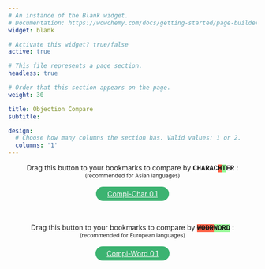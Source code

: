 ```yaml
---
# An instance of the Blank widget.
# Documentation: https://wowchemy.com/docs/getting-started/page-builder/
widget: blank

# Activate this widget? true/false
active: true

# This file represents a page section.
headless: true

# Order that this section appears on the page.
weight: 30

title: Objection Compare
subtitle:

design:
  # Choose how many columns the section has. Valid values: 1 or 2.
  columns: '1'
---
```


<div style="display:flex;flex-direction:column;align-items:center;justify-content:center;">
<p style="margin:0;">
Drag this button to your bookmarks to compare by <span style="font-family: 'Courier New', monospace; background-color:white; font-weight: bold;">CHARAC<span style="background-color:tomato; text-decoration: line-through;">H</span><span style="background-color:palegreen;">T</span>ER</span> :
</p>
 <p style="margin:0; font-size: 80%;">
   (recommended for Asian languages)
 </p>
<a id="simiLink" onMouseOver="this.style.border='mediumaquamarine solid 3px'; this.style.color='aquamarine'"
   onMouseOut="this.style.border='transparent solid 3px'; this.style.color='snow'"
   style="color: snow; background-color: mediumseagreen; border: transparent solid 3px; padding: 3px 20px;border-radius: 15px; margin: 15px;"
href="javascript:unit%20%3D%20%27char%27%3B%20%2F%2A%20%27char%27%7C%27word%27%20%2A%2F%0A%0A%2F%2AControl%20flow%20based%20on%20url%2A%2F%0AcurrentUrl%20%3D%20window.location.href%3B%0Aregex1%20%3D%20%2Fa3%5C.flit%5C.to%5C%2F%23%5C%2Farcade%5C%2Farcade-objection%2F%3B%0Aif%20%28regex1.test%28currentUrl%29%29%20%7B%0A%20%20%20main%28%29%3B%0A%7D%20else%20%7B%0A%20%20%20if%20%28window.confirm%28%60Go%20to%20arcade-objection%20page%3F%60%29%29%20%7B%0A%09%20%20%20window.location.href%3D%27https%3A%2F%2Fa3.flit.to%2F%23%2Farcade%2Farcade-objection%27%3B%0A%20%20%20%7D%3B%0A%7D%0A%0A%0Afunction%20main%28%29%20%7B%0A%09%2F%2APage%20setup%2A%2F%0A%2F%2A%20%09let%20s%20%3D%20document.createElement%28%27style%27%29%3B%0A%09s.innerHTML%20%3D%20%27.text-left%7B%20white-space%3Apre-wrap%3B%20%7D%27%3B%0A%09document.getElementsByTagName%28%27head%27%29%5B0%5D.append%28s%29%3B%20%2A%2F%0A%0A%09nestedTables%20%3D%20%5B...document.querySelectorAll%28%27tbody%20tbody%27%29%5D%3B%0A%09nestedTables.forEach%20%28%28t%2Ci%29%20%3D%3E%20%7B%0A%09%09let%20newRow%20%3D%20t.insertRow%28%29%3B%0A%09%09let%20newCell%20%3D%20newRow.insertCell%28%29%3B%0A%09%09%09newCell.classList.add%28%27text-left%27%29%3B%0A%09%09%09newCell.id%20%3D%20%27diff%27%20%2B%20i%3B%0A%09%09%09newCell.style%20%3D%20%27white-space%3Apre-wrap%3B%27%3B%0A%09%09let%20th%20%3D%20document.createElement%28%27th%27%29%3B%0A%09%09%09newRowHead%20%3D%20newRow.insertBefore%28th%2C%20newCell%29%3B%0A%09%09%09newRowHead.classList.add%28%27bg-muted%27%29%3B%0A%09%09let%20newText%20%3D%20document.createTextNode%28%27Score%27%29%3B%0A%09%09%09newRowHead.appendChild%28newText%29%3B%0A%0A%09%7D%29%3B%0A%0A%09%2F%2ADiff%2A%2F%0A%09nestedTables.forEach%20%28%28t%2Ci%29%20%3D%3E%20%7B%0A%09%09let%20fragment%20%3D%20document.createDocumentFragment%28%29%3B%0A%0A%09%09%2F%2A%20Get%20text%20and%20make%20array%20of%20words%20%28%22%20%22%29%20or%20characters%20%28%22%22%29%20%2A%2F%0A%09%09let%20oldText%2C%20newText%3B%0A%09%09if%20%28unit%20%3D%3D%20%27char%27%29%20%7B%0A%09%09%09oldText%20%3D%20t.getElementsByTagName%28%27td%27%29%5B1%5D.childNodes%5B0%5D.textContent.split%28%22%22%29%3B%0A%09%09%09newText%20%3D%20t.getElementsByTagName%28%27td%27%29%5B2%5D.childNodes%5B0%5D.textContent.split%28%22%22%29%3B%0A%09%09%7D%0A%0A%09%09if%20%28unit%20%3D%3D%20%27word%27%29%20%7B%0A%09%09%09oldText%20%3D%20t.getElementsByTagName%28%27td%27%29%5B1%5D.childNodes%5B0%5D.textContent.replaceAll%28%27%20%27%2C%20%27%20%C2%ABspace%C2%BB%20%27%29.replaceAll%28%27%5Cn%27%2C%20%27%20%5Cn%20%27%29.split%28%22%20%22%29%3B%0A%09%09%09newText%20%3D%20t.getElementsByTagName%28%27td%27%29%5B2%5D.childNodes%5B0%5D.textContent.replaceAll%28%27%20%27%2C%20%27%20%C2%ABspace%C2%BB%20%27%29.replaceAll%28%27%5Cn%27%2C%20%27%20%5Cn%20%27%29.split%28%22%20%22%29%3B%0A%09%09%7D%0A%09%09%0A%09%09%0A%09%09%0A%09%09%2F%2AGenerate%20diff%2A%2F%0A%09%09let%20diff%20%3D%20patienceDiff%28oldText%20%2C%20newText%29%3B%0A%0A%09%09%2F%2Alines%20are%20a%20property%20of%20the%20object%20returned%20by%20patienceDiff%2C%20in%20this%20case%3A%20words%20or%20characters%2A%2F%0A%20%20%20%20%20%20%09diff.lines.forEach%28%28o%29%20%3D%3E%20%7B%0A%20%20%20%20%20%20%20%20var%20color%20%3D%20%22%22%3B%0A%20%20%20%20%20%20%20%20var%20deco%20%3D%20%22%22%3B%0A%09%09%0A%09%09%2F%2AFormat%2A%2F%0A%20%20%20%20%20%20%20%20if%20%28o.aIndex%20%3C%200%29%20%7B%0A%09%09%09%2F%2AINSERTION%2A%2F%0A%09%09%09color%20%3D%20%27rgba%280%2C%20255%2C%200%2C%200.3%29%27%3B%0A%09%09%09deco%20%3D%20%27underline%27%3B%0A%09%09%09if%20%28o.line%20%3D%3D%20%22%5Cn%22%29%20%7Bo.line%20%3D%20%22%5B%E2%86%B5%5D%5Cn%22%7D%20%20%0A%09%09%20%20%0A%09%09%20%20%7D%20else%20if%20%28o.bIndex%20%3C%200%29%20%7B%0A%09%09%09%2F%2ADELETION%2A%2F%0A%09%09%09color%20%3D%20%27rgba%28255%2C%200%2C%200%2C%200.3%29%27%3B%0A%09%09%09deco%20%3D%20%27line-through%27%3B%0A%09%09%09if%20%28o.line%20%3D%3D%20%22%5Cn%22%29%20%7Bo.line%20%3D%20%22%5B%E2%86%B5%5D%22%7D%20%20%0A%09%09%20%20%7D%20%0A%0A%20%20%20%20%20%20%20%20span%20%3D%20document.createElement%28%27span%27%29%3B%0A%20%20%20%20%20%20%20%20span.style.backgroundColor%20%3D%20color%3B%0A%20%20%20%20%20%20%20%20span.style.textDecoration%20%3D%20deco%3B%0A%20%20%20%20%20%20%20%20if%20%28unit%20%3D%3D%20%27word%27%29%20%7Bo.line%20%3D%20o.line.replaceAll%28%27%C2%ABspace%C2%BB%27%2C%20%27%20%27%29%3B%7D%0A%20%20%20%20%20%20%20%20span.appendChild%28document.createTextNode%28o.line%29%29%3B%0A%20%20%20%20%20%20%20%20fragment.appendChild%28span%29%3B%0A%20%20%20%20%20%20%0A%20%20%20%20%20%20%0A%20%20%20%20%20%20%2F%2Adocument.getElementById%28%27diff%27%29.value%20%3D%20fragment%3B%2A%2F%0A%20%20%20%20%20%20document.getElementById%28%27diff%27%2B%20i%29.appendChild%28fragment%29%3B%0A%09%7D%29%3B%0A%09%7D%29%3B%0A%0A%09%2F%2ASimilarity%2A%2F%0A%09nestedTables.forEach%20%28%28t%29%20%3D%3E%20%7B%0A%09%09%2F%2AGet%20text%2A%2F%0A%09%09let%20oldText%20%3D%20t.getElementsByTagName%28%27td%27%29%5B1%5D.childNodes%5B0%5D.textContent%3B%0A%09%09let%20newText%20%3D%20t.getElementsByTagName%28%27td%27%29%5B2%5D.childNodes%5B0%5D.textContent%3B%0A%09%09%2F%2ACompare%2A%2F%0A%09%09var%20score%20%3D%20compareTwoStrings%28oldText%2C%20newText%29%3B%0A%09%09%2F%2ADisplay%20results%2A%2F%0A%09%09if%20%28score%20%3D%3D%20100%29%20%7Bt.getElementsByTagName%28%27th%27%29%5B3%5D.style.color%20%3D%20%27crimson%27%7D%0A%09%09let%20scoreCard%20%3D%20t.getElementsByTagName%28%27th%27%29%5B3%5D.childNodes%5B0%5D%3B%0A%09%09scoreCard.textContent%20%3D%20%60Simi%3A%20%24%7BpercentStyle%28score%29%7D%60%3B%0A%09%09%0A%09%7D%29%3B%0A%7D%0A%0A%0A%0A%0A%0A%0A%0A%0A%0A%0A%0A%0A%0A%0A%0A%0Afunction%20patienceDiff%28aLines%2C%20bLines%2C%20diffPlusFlag%29%20%7B%0A%20%20%20%0A%09function%20findUnique%28arr%2C%20lo%2C%20hi%29%20%7B%0A%09%20%20%0A%09%20%20var%20lineMap%20%3D%20new%20Map%28%29%3B%0A%09%20%20%0A%09%20%20for%20%28let%20i%20%3D%20lo%3B%20i%20%3C%3D%20hi%3B%20i%2B%2B%29%20%7B%0A%09%09let%20line%20%3D%20arr%5Bi%5D%3B%0A%09%09if%20%28lineMap.has%28line%29%29%20%7B%0A%09%09%20%20lineMap.get%28line%29.count%2B%2B%3B%0A%09%09%20%20lineMap.get%28line%29.index%20%3D%20i%3B%0A%09%09%7D%20else%20%7B%0A%09%09%20%20lineMap.set%28line%2C%20%7Bcount%3A1%2C%20index%3A%20i%7D%29%3B%0A%09%09%7D%20%20%0A%09%20%20%7D%0A%09%20%20%0A%09%20%20lineMap.forEach%28%28val%2C%20key%2C%20map%29%20%3D%3E%20%7B%0A%09%09if%20%28val.count%20%21%3D%3D%201%29%20%7B%0A%09%09%20%20map.delete%28key%29%3B%0A%09%09%7D%20else%20%7B%0A%09%09%20%20map.set%28key%2C%20val.index%29%3B%0A%09%09%7D%0A%09%20%20%7D%29%3B%0A%09%20%20%0A%09%20%20return%20lineMap%3B%0A%09%7D%0A%20%20%0A%09function%20uniqueCommon%28aArray%2C%20aLo%2C%20aHi%2C%20bArray%2C%20bLo%2C%20bHi%29%20%7B%0A%09%20%20let%20ma%20%3D%20findUnique%28aArray%2C%20aLo%2C%20aHi%29%3B%0A%09%20%20let%20mb%20%3D%20findUnique%28bArray%2C%20bLo%2C%20bHi%29%3B%0A%09%20%20%0A%09%20%20ma.forEach%28%28val%2C%20key%2C%20map%29%20%3D%3E%20%7B%0A%09%09if%20%28mb.has%28key%29%29%20%7B%0A%09%09%20%20map.set%28key%2C%20%7BindexA%3A%20val%2C%20indexB%3A%20mb.get%28key%29%7D%29%3B%0A%09%09%7D%20else%20%7B%0A%09%09%20%20map.delete%28key%29%3B%0A%09%09%7D%0A%09%20%20%7D%29%3B%0A%09%20%20%0A%09%20%20return%20ma%3B%0A%09%7D%0A%20%20%0A%09function%20longestCommonSubsequence%28abMap%29%20%7B%0A%09%20%20%0A%09%20%20var%20ja%20%3D%20%5B%5D%3B%0A%09%20%20%0A%09%20%20abMap.forEach%28%28val%2C%20key%2C%20map%29%20%3D%3E%20%7B%0A%09%09let%20i%20%3D%200%3B%0A%09%09while%20%28ja%5Bi%5D%20%26%26%20ja%5Bi%5D%5Bja%5Bi%5D.length-1%5D.indexB%20%3C%20val.indexB%29%20%7B%0A%09%09%20%20i%2B%2B%3B%0A%09%09%7D%0A%09%09%0A%09%09if%20%28%21ja%5Bi%5D%29%20%7B%0A%09%09%20%20ja%5Bi%5D%20%3D%20%5B%5D%3B%0A%09%09%7D%0A%20%20%0A%09%09if%20%280%20%3C%20i%29%20%7B%0A%09%09%20%20val.prev%20%3D%20ja%5Bi-1%5D%5Bja%5Bi-1%5D.length%20-%201%5D%3B%0A%09%09%7D%0A%20%20%0A%09%09ja%5Bi%5D.push%28val%29%3B%0A%09%20%20%7D%29%3B%0A%09%20%20%0A%09%20%20var%20lcs%20%3D%20%5B%5D%3B%0A%09%20%20if%20%280%20%3C%20ja.length%29%20%7B%0A%09%09let%20n%20%3D%20ja.length%20-%201%3B%0A%09%09var%20lcs%20%3D%20%5Bja%5Bn%5D%5Bja%5Bn%5D.length%20-%201%5D%5D%3B%0A%09%09while%20%28lcs%5Blcs.length%20-%201%5D.prev%29%20%7B%0A%09%09%20%20lcs.push%28lcs%5Blcs.length%20-%201%5D.prev%29%3B%0A%09%09%7D%0A%09%20%20%7D%0A%09%20%20%0A%09%20%20return%20lcs.reverse%28%29%3B%0A%09%7D%0A%09let%20result%20%3D%20%5B%5D%3B%0A%09let%20deleted%20%3D%200%3B%0A%09let%20inserted%20%3D%200%3B%09%0A%09let%20aMove%20%3D%20%5B%5D%3B%0A%09let%20aMoveIndex%20%3D%20%5B%5D%3B%0A%09let%20bMove%20%3D%20%5B%5D%3B%0A%09let%20bMoveIndex%20%3D%20%5B%5D%3B%0A%09%0A%09function%20addToResult%28aIndex%2C%20bIndex%29%20%7B%0A%09%20%20%0A%09%20%20if%20%28bIndex%20%3C%200%29%20%7B%0A%09%09aMove.push%28aLines%5BaIndex%5D%29%3B%0A%09%09aMoveIndex.push%28result.length%29%3B%0A%09%09deleted%2B%2B%3B%0A%09%20%20%7D%20else%20if%20%28aIndex%20%3C%200%29%20%7B%0A%09%09bMove.push%28bLines%5BbIndex%5D%29%3B%0A%09%09bMoveIndex.push%28result.length%29%3B%0A%09%09inserted%2B%2B%3B%0A%09%20%20%7D%0A%20%20%0A%09%20%20result.push%28%7Bline%3A%200%20%3C%3D%20aIndex%20%3F%20aLines%5BaIndex%5D%20%3A%20bLines%5BbIndex%5D%2C%20aIndex%3A%20aIndex%2C%20bIndex%3A%20bIndex%7D%29%3B%0A%09%7D%0A%09%0A%09function%20addSubMatch%28aLo%2C%20aHi%2C%20bLo%2C%20bHi%29%20%7B%0A%09%20%20%0A%09%20%20while%20%28aLo%20%3C%3D%20aHi%20%26%26%20bLo%20%3C%3D%20bHi%20%26%26%20aLines%5BaLo%5D%20%3D%3D%3D%20bLines%5BbLo%5D%29%20%7B%0A%09%09addToResult%28aLo%2B%2B%2C%20bLo%2B%2B%29%3B%0A%09%20%20%7D%0A%0A%09%20%20let%20aHiTemp%20%3D%20aHi%3B%0A%09%20%20while%20%28aLo%20%3C%3D%20aHi%20%26%26%20bLo%20%3C%3D%20bHi%20%26%26%20aLines%5BaHi%5D%20%3D%3D%3D%20bLines%5BbHi%5D%29%20%7B%0A%09%09aHi--%3B%0A%09%09bHi--%3B%0A%09%20%20%7D%0A%09%20%20%0A%09%20%20let%20uniqueCommonMap%20%3D%20uniqueCommon%28aLines%2C%20aLo%2C%20aHi%2C%20bLines%2C%20bLo%2C%20bHi%29%3B%0A%09%20%20if%20%28uniqueCommonMap.size%20%3D%3D%3D%200%29%20%7B%0A%09%09while%20%28aLo%20%3C%3D%20aHi%29%20%7B%0A%09%09%20%20addToResult%28aLo%2B%2B%2C%20-1%29%3B%0A%09%09%7D%0A%09%09while%20%28bLo%20%3C%3D%20bHi%29%20%7B%0A%09%09%20%20addToResult%28-1%2C%20bLo%2B%2B%29%3B%0A%09%09%7D%20%20%20%20%0A%09%20%20%7D%20else%20%7B%0A%09%09recurseLCS%28aLo%2C%20aHi%2C%20bLo%2C%20bHi%2C%20uniqueCommonMap%29%3B%0A%09%20%20%7D%0A%09%20%20%0A%09%20%20while%20%28aHi%20%3C%20aHiTemp%29%20%7B%0A%09%09addToResult%28%2B%2BaHi%2C%20%2B%2BbHi%29%3B%0A%09%20%20%7D%20%0A%09%7D%0A%20%20%0A%09function%20recurseLCS%28aLo%2C%20aHi%2C%20bLo%2C%20bHi%2C%20uniqueCommonMap%29%20%7B%0A%09%20%20var%20x%20%3D%20longestCommonSubsequence%28uniqueCommonMap%20%7C%7C%20uniqueCommon%28aLines%2C%20aLo%2C%20aHi%2C%20bLines%2C%20bLo%2C%20bHi%29%29%3B%0A%09%20%20if%20%28x.length%20%3D%3D%3D%200%29%20%7B%0A%09%09addSubMatch%28aLo%2C%20aHi%2C%20bLo%2C%20bHi%29%3B%0A%09%20%20%7D%20else%20%7B%0A%09%09if%20%28aLo%20%3C%20x%5B0%5D.indexA%20%7C%7C%20bLo%20%3C%20x%5B0%5D.indexB%29%20%7B%0A%09%09%20%20addSubMatch%28aLo%2C%20x%5B0%5D.indexA-1%2C%20bLo%2C%20x%5B0%5D.indexB-1%29%3B%0A%09%09%7D%0A%20%20%0A%09%09let%20i%3B%0A%09%09for%20%28i%20%3D%200%3B%20i%20%3C%20x.length%20-%201%3B%20i%2B%2B%29%20%7B%0A%09%09%20%20addSubMatch%28x%5Bi%5D.indexA%2C%20x%5Bi%2B1%5D.indexA-1%2C%20x%5Bi%5D.indexB%2C%20x%5Bi%2B1%5D.indexB-1%29%3B%0A%09%09%7D%0A%09%09%0A%09%09if%20%28x%5Bi%5D.indexA%20%3C%3D%20aHi%20%7C%7C%20x%5Bi%5D.indexB%20%3C%3D%20bHi%29%20%7B%0A%09%09%20%20addSubMatch%28x%5Bi%5D.indexA%2C%20aHi%2C%20x%5Bi%5D.indexB%2C%20bHi%29%3B%0A%09%09%7D%0A%09%20%20%7D%0A%09%7D%0A%09%0A%09recurseLCS%280%2C%20aLines.length-1%2C%200%2C%20bLines.length-1%29%3B%0A%09%0A%09if%20%28diffPlusFlag%29%20%7B%0A%09%20%20return%20%7Blines%3A%20result%2C%20lineCountDeleted%3A%20deleted%2C%20lineCountInserted%3A%20inserted%2C%20lineCountMoved%3A%200%2C%20aMove%3A%20aMove%2C%20aMoveIndex%3A%20aMoveIndex%2C%20bMove%3A%20bMove%2C%20bMoveIndex%3A%20bMoveIndex%7D%3B%0A%09%7D%0A%09%0A%09return%20%7Blines%3A%20result%2C%20lineCountDeleted%3A%20deleted%2C%20lineCountInserted%3A%20inserted%2C%20lineCountMoved%3A0%7D%3B%0A%20%20%7D%0A%0A%0A%0A%0A%0A%0A%0A%0A%0A%0A%0A%0A%0A%0A%0A%0A%0A%0A%0A%0A%0A%20%20function%20compareTwoStrings%28first%2C%20second%29%20%7B%0A%09first%20%3D%20first.replace%28%2F%5Cs%2B%2Fg%2C%20%27%27%29%3B%0A%09second%20%3D%20second.replace%28%2F%5Cs%2B%2Fg%2C%20%27%27%29%3B%0A%09%0A%09if%20%28first%20%3D%3D%3D%20second%29%20return%20100%3B%20%2F%2A%20identical%20or%20empty%20%2A%2F%0A%09if%20%28first.length%20%3C%202%20%7C%7C%20second.length%20%3C%202%29%20return%200%3B%20%2F%2A%20if%20either%20is%20a%200-letter%20or%201-letter%20string%20%2A%2F%0A%09%0A%09let%20firstBigrams%20%3D%20new%20Map%28%29%3B%0A%09for%20%28let%20i%20%3D%200%3B%20i%20%3C%20first.length%20-%201%3B%20i%2B%2B%29%20%7B%0A%09%09const%20bigram%20%3D%20first.substring%28i%2C%20i%20%2B%202%29%3B%0A%09%09const%20count%20%3D%20firstBigrams.has%28bigram%29%0A%09%09%09%3F%20firstBigrams.get%28bigram%29%20%2B%201%0A%09%09%09%3A%201%3B%0A%09%0A%09%09firstBigrams.set%28bigram%2C%20count%29%3B%0A%09%7D%3B%0A%09%0A%09let%20intersectionSize%20%3D%200%3B%0A%09for%20%28let%20i%20%3D%200%3B%20i%20%3C%20second.length%20-%201%3B%20i%2B%2B%29%20%7B%0A%09%09const%20bigram%20%3D%20second.substring%28i%2C%20i%20%2B%202%29%3B%0A%09%09const%20count%20%3D%20firstBigrams.has%28bigram%29%0A%09%09%09%3F%20firstBigrams.get%28bigram%29%0A%09%09%09%3A%200%3B%0A%09%0A%09%09if%20%28count%20%3E%200%29%20%7B%0A%09%09%09firstBigrams.set%28bigram%2C%20count%20-%201%29%3B%0A%09%09%09intersectionSize%2B%2B%3B%0A%09%09%7D%0A%09%7D%0A%09return%20%282.0%20%2A%20intersectionSize%29%20%2F%20%28first.length%20%2B%20second.length%20-%202%29%20%2A%20100%3B%0A%7D%0A%0A%0A%0Afunction%20percentStyle%28float%29%7B%0A%09return%20float.toFixed%282%29.replace%28%2F%5B.%2C%5D00%24%2F%2C%20%22%22%29%20%2B%20%27%25%27%3B%0A%7D">Compi-Char 0.1</a>
</div>

<div style="display:flex;flex-direction:column;align-items:center;justify-content:center;">
<p style="margin-bottom:0; margin-top:30px;">
Drag this button to your bookmarks to compare by <span style="font-family: 'Courier New', monospace; background-color:white; font-weight: bold;"><span style="background-color:tomato; text-decoration: line-through;">WODR</span><span style="background-color:palegreen;">WORD</span></span> :
</p>
 <p style="margin: 0; font-size: 80%;">
   (recommended for European languages)
 </p>
<a id="simiLink" onMouseOver="this.style.border='mediumaquamarine solid 3px'; this.style.color='aquamarine'"
   onMouseOut="this.style.border='transparent solid 3px'; this.style.color='snow'"
   style="color: snow; background-color: mediumseagreen; border: transparent solid 3px; padding: 3px 20px;border-radius: 15px; margin: 15px;"
href="javascript:unit%20%3D%20%27word%27%3B%20%2F%2A%20%27char%27%7C%27word%27%20%2A%2F%0A%0A%2F%2AControl%20flow%20based%20on%20url%2A%2F%0AcurrentUrl%20%3D%20window.location.href%3B%0Aregex1%20%3D%20%2Fa3%5C.flit%5C.to%5C%2F%23%5C%2Farcade%5C%2Farcade-objection%2F%3B%0Aif%20%28regex1.test%28currentUrl%29%29%20%7B%0A%20%20%20main%28%29%3B%0A%7D%20else%20%7B%0A%20%20%20if%20%28window.confirm%28%60Go%20to%20arcade-objection%20page%3F%60%29%29%20%7B%0A%09%20%20%20window.location.href%3D%27https%3A%2F%2Fa3.flit.to%2F%23%2Farcade%2Farcade-objection%27%3B%0A%20%20%20%7D%3B%0A%7D%0A%0A%0Afunction%20main%28%29%20%7B%0A%09%2F%2APage%20setup%2A%2F%0A%2F%2A%20%09let%20s%20%3D%20document.createElement%28%27style%27%29%3B%0A%09s.innerHTML%20%3D%20%27.text-left%7B%20white-space%3Apre-wrap%3B%20%7D%27%3B%0A%09document.getElementsByTagName%28%27head%27%29%5B0%5D.append%28s%29%3B%20%2A%2F%0A%0A%09nestedTables%20%3D%20%5B...document.querySelectorAll%28%27tbody%20tbody%27%29%5D%3B%0A%09nestedTables.forEach%20%28%28t%2Ci%29%20%3D%3E%20%7B%0A%09%09let%20newRow%20%3D%20t.insertRow%28%29%3B%0A%09%09let%20newCell%20%3D%20newRow.insertCell%28%29%3B%0A%09%09%09newCell.classList.add%28%27text-left%27%29%3B%0A%09%09%09newCell.id%20%3D%20%27diff%27%20%2B%20i%3B%0A%09%09%09newCell.style%20%3D%20%27white-space%3Apre-wrap%3B%27%3B%0A%09%09let%20th%20%3D%20document.createElement%28%27th%27%29%3B%0A%09%09%09newRowHead%20%3D%20newRow.insertBefore%28th%2C%20newCell%29%3B%0A%09%09%09newRowHead.classList.add%28%27bg-muted%27%29%3B%0A%09%09let%20newText%20%3D%20document.createTextNode%28%27Score%27%29%3B%0A%09%09%09newRowHead.appendChild%28newText%29%3B%0A%0A%09%7D%29%3B%0A%0A%09%2F%2ADiff%2A%2F%0A%09nestedTables.forEach%20%28%28t%2Ci%29%20%3D%3E%20%7B%0A%09%09let%20fragment%20%3D%20document.createDocumentFragment%28%29%3B%0A%0A%09%09%2F%2A%20Get%20text%20and%20make%20array%20of%20words%20%28%22%20%22%29%20or%20characters%20%28%22%22%29%20%2A%2F%0A%09%09let%20oldText%2C%20newText%3B%0A%09%09if%20%28unit%20%3D%3D%20%27char%27%29%20%7B%0A%09%09%09oldText%20%3D%20t.getElementsByTagName%28%27td%27%29%5B1%5D.childNodes%5B0%5D.textContent.split%28%22%22%29%3B%0A%09%09%09newText%20%3D%20t.getElementsByTagName%28%27td%27%29%5B2%5D.childNodes%5B0%5D.textContent.split%28%22%22%29%3B%0A%09%09%7D%0A%0A%09%09if%20%28unit%20%3D%3D%20%27word%27%29%20%7B%0A%09%09%09oldText%20%3D%20t.getElementsByTagName%28%27td%27%29%5B1%5D.childNodes%5B0%5D.textContent.replaceAll%28%27%20%27%2C%20%27%20%C2%ABspace%C2%BB%20%27%29.replaceAll%28%27%5Cn%27%2C%20%27%20%5Cn%20%27%29.split%28%22%20%22%29%3B%0A%09%09%09newText%20%3D%20t.getElementsByTagName%28%27td%27%29%5B2%5D.childNodes%5B0%5D.textContent.replaceAll%28%27%20%27%2C%20%27%20%C2%ABspace%C2%BB%20%27%29.replaceAll%28%27%5Cn%27%2C%20%27%20%5Cn%20%27%29.split%28%22%20%22%29%3B%0A%09%09%7D%0A%09%09%0A%09%09%0A%09%09%0A%09%09%2F%2AGenerate%20diff%2A%2F%0A%09%09let%20diff%20%3D%20patienceDiff%28oldText%20%2C%20newText%29%3B%0A%0A%09%09%2F%2Alines%20are%20a%20property%20of%20the%20object%20returned%20by%20patienceDiff%2C%20in%20this%20case%3A%20words%20or%20characters%2A%2F%0A%20%20%20%20%20%20%09diff.lines.forEach%28%28o%29%20%3D%3E%20%7B%0A%20%20%20%20%20%20%20%20var%20color%20%3D%20%22%22%3B%0A%20%20%20%20%20%20%20%20var%20deco%20%3D%20%22%22%3B%0A%09%09%0A%09%09%2F%2AFormat%2A%2F%0A%20%20%20%20%20%20%20%20if%20%28o.aIndex%20%3C%200%29%20%7B%0A%09%09%09%2F%2AINSERTION%2A%2F%0A%09%09%09color%20%3D%20%27rgba%280%2C%20255%2C%200%2C%200.3%29%27%3B%0A%09%09%09deco%20%3D%20%27underline%27%3B%0A%09%09%09if%20%28o.line%20%3D%3D%20%22%5Cn%22%29%20%7Bo.line%20%3D%20%22%5B%E2%86%B5%5D%5Cn%22%7D%20%20%0A%09%09%20%20%0A%09%09%20%20%7D%20else%20if%20%28o.bIndex%20%3C%200%29%20%7B%0A%09%09%09%2F%2ADELETION%2A%2F%0A%09%09%09color%20%3D%20%27rgba%28255%2C%200%2C%200%2C%200.3%29%27%3B%0A%09%09%09deco%20%3D%20%27line-through%27%3B%0A%09%09%09if%20%28o.line%20%3D%3D%20%22%5Cn%22%29%20%7Bo.line%20%3D%20%22%5B%E2%86%B5%5D%22%7D%20%20%0A%09%09%20%20%7D%20%0A%0A%20%20%20%20%20%20%20%20span%20%3D%20document.createElement%28%27span%27%29%3B%0A%20%20%20%20%20%20%20%20span.style.backgroundColor%20%3D%20color%3B%0A%20%20%20%20%20%20%20%20span.style.textDecoration%20%3D%20deco%3B%0A%20%20%20%20%20%20%20%20if%20%28unit%20%3D%3D%20%27word%27%29%20%7Bo.line%20%3D%20o.line.replaceAll%28%27%C2%ABspace%C2%BB%27%2C%20%27%20%27%29%3B%7D%0A%20%20%20%20%20%20%20%20span.appendChild%28document.createTextNode%28o.line%29%29%3B%0A%20%20%20%20%20%20%20%20fragment.appendChild%28span%29%3B%0A%20%20%20%20%20%20%0A%20%20%20%20%20%20%0A%20%20%20%20%20%20%2F%2Adocument.getElementById%28%27diff%27%29.value%20%3D%20fragment%3B%2A%2F%0A%20%20%20%20%20%20document.getElementById%28%27diff%27%2B%20i%29.appendChild%28fragment%29%3B%0A%09%7D%29%3B%0A%09%7D%29%3B%0A%0A%09%2F%2ASimilarity%2A%2F%0A%09nestedTables.forEach%20%28%28t%29%20%3D%3E%20%7B%0A%09%09%2F%2AGet%20text%2A%2F%0A%09%09let%20oldText%20%3D%20t.getElementsByTagName%28%27td%27%29%5B1%5D.childNodes%5B0%5D.textContent%3B%0A%09%09let%20newText%20%3D%20t.getElementsByTagName%28%27td%27%29%5B2%5D.childNodes%5B0%5D.textContent%3B%0A%09%09%2F%2ACompare%2A%2F%0A%09%09var%20score%20%3D%20compareTwoStrings%28oldText%2C%20newText%29%3B%0A%09%09%2F%2ADisplay%20results%2A%2F%0A%09%09if%20%28score%20%3D%3D%20100%29%20%7Bt.getElementsByTagName%28%27th%27%29%5B3%5D.style.color%20%3D%20%27crimson%27%7D%0A%09%09let%20scoreCard%20%3D%20t.getElementsByTagName%28%27th%27%29%5B3%5D.childNodes%5B0%5D%3B%0A%09%09scoreCard.textContent%20%3D%20%60Simi%3A%20%24%7BpercentStyle%28score%29%7D%60%3B%0A%09%09%0A%09%7D%29%3B%0A%7D%0A%0A%0A%0A%0A%0A%0A%0A%0A%0A%0A%0A%0A%0A%0A%0A%0Afunction%20patienceDiff%28aLines%2C%20bLines%2C%20diffPlusFlag%29%20%7B%0A%20%20%20%0A%09function%20findUnique%28arr%2C%20lo%2C%20hi%29%20%7B%0A%09%20%20%0A%09%20%20var%20lineMap%20%3D%20new%20Map%28%29%3B%0A%09%20%20%0A%09%20%20for%20%28let%20i%20%3D%20lo%3B%20i%20%3C%3D%20hi%3B%20i%2B%2B%29%20%7B%0A%09%09let%20line%20%3D%20arr%5Bi%5D%3B%0A%09%09if%20%28lineMap.has%28line%29%29%20%7B%0A%09%09%20%20lineMap.get%28line%29.count%2B%2B%3B%0A%09%09%20%20lineMap.get%28line%29.index%20%3D%20i%3B%0A%09%09%7D%20else%20%7B%0A%09%09%20%20lineMap.set%28line%2C%20%7Bcount%3A1%2C%20index%3A%20i%7D%29%3B%0A%09%09%7D%20%20%0A%09%20%20%7D%0A%09%20%20%0A%09%20%20lineMap.forEach%28%28val%2C%20key%2C%20map%29%20%3D%3E%20%7B%0A%09%09if%20%28val.count%20%21%3D%3D%201%29%20%7B%0A%09%09%20%20map.delete%28key%29%3B%0A%09%09%7D%20else%20%7B%0A%09%09%20%20map.set%28key%2C%20val.index%29%3B%0A%09%09%7D%0A%09%20%20%7D%29%3B%0A%09%20%20%0A%09%20%20return%20lineMap%3B%0A%09%7D%0A%20%20%0A%09function%20uniqueCommon%28aArray%2C%20aLo%2C%20aHi%2C%20bArray%2C%20bLo%2C%20bHi%29%20%7B%0A%09%20%20let%20ma%20%3D%20findUnique%28aArray%2C%20aLo%2C%20aHi%29%3B%0A%09%20%20let%20mb%20%3D%20findUnique%28bArray%2C%20bLo%2C%20bHi%29%3B%0A%09%20%20%0A%09%20%20ma.forEach%28%28val%2C%20key%2C%20map%29%20%3D%3E%20%7B%0A%09%09if%20%28mb.has%28key%29%29%20%7B%0A%09%09%20%20map.set%28key%2C%20%7BindexA%3A%20val%2C%20indexB%3A%20mb.get%28key%29%7D%29%3B%0A%09%09%7D%20else%20%7B%0A%09%09%20%20map.delete%28key%29%3B%0A%09%09%7D%0A%09%20%20%7D%29%3B%0A%09%20%20%0A%09%20%20return%20ma%3B%0A%09%7D%0A%20%20%0A%09function%20longestCommonSubsequence%28abMap%29%20%7B%0A%09%20%20%0A%09%20%20var%20ja%20%3D%20%5B%5D%3B%0A%09%20%20%0A%09%20%20abMap.forEach%28%28val%2C%20key%2C%20map%29%20%3D%3E%20%7B%0A%09%09let%20i%20%3D%200%3B%0A%09%09while%20%28ja%5Bi%5D%20%26%26%20ja%5Bi%5D%5Bja%5Bi%5D.length-1%5D.indexB%20%3C%20val.indexB%29%20%7B%0A%09%09%20%20i%2B%2B%3B%0A%09%09%7D%0A%09%09%0A%09%09if%20%28%21ja%5Bi%5D%29%20%7B%0A%09%09%20%20ja%5Bi%5D%20%3D%20%5B%5D%3B%0A%09%09%7D%0A%20%20%0A%09%09if%20%280%20%3C%20i%29%20%7B%0A%09%09%20%20val.prev%20%3D%20ja%5Bi-1%5D%5Bja%5Bi-1%5D.length%20-%201%5D%3B%0A%09%09%7D%0A%20%20%0A%09%09ja%5Bi%5D.push%28val%29%3B%0A%09%20%20%7D%29%3B%0A%09%20%20%0A%09%20%20var%20lcs%20%3D%20%5B%5D%3B%0A%09%20%20if%20%280%20%3C%20ja.length%29%20%7B%0A%09%09let%20n%20%3D%20ja.length%20-%201%3B%0A%09%09var%20lcs%20%3D%20%5Bja%5Bn%5D%5Bja%5Bn%5D.length%20-%201%5D%5D%3B%0A%09%09while%20%28lcs%5Blcs.length%20-%201%5D.prev%29%20%7B%0A%09%09%20%20lcs.push%28lcs%5Blcs.length%20-%201%5D.prev%29%3B%0A%09%09%7D%0A%09%20%20%7D%0A%09%20%20%0A%09%20%20return%20lcs.reverse%28%29%3B%0A%09%7D%0A%09let%20result%20%3D%20%5B%5D%3B%0A%09let%20deleted%20%3D%200%3B%0A%09let%20inserted%20%3D%200%3B%09%0A%09let%20aMove%20%3D%20%5B%5D%3B%0A%09let%20aMoveIndex%20%3D%20%5B%5D%3B%0A%09let%20bMove%20%3D%20%5B%5D%3B%0A%09let%20bMoveIndex%20%3D%20%5B%5D%3B%0A%09%0A%09function%20addToResult%28aIndex%2C%20bIndex%29%20%7B%0A%09%20%20%0A%09%20%20if%20%28bIndex%20%3C%200%29%20%7B%0A%09%09aMove.push%28aLines%5BaIndex%5D%29%3B%0A%09%09aMoveIndex.push%28result.length%29%3B%0A%09%09deleted%2B%2B%3B%0A%09%20%20%7D%20else%20if%20%28aIndex%20%3C%200%29%20%7B%0A%09%09bMove.push%28bLines%5BbIndex%5D%29%3B%0A%09%09bMoveIndex.push%28result.length%29%3B%0A%09%09inserted%2B%2B%3B%0A%09%20%20%7D%0A%20%20%0A%09%20%20result.push%28%7Bline%3A%200%20%3C%3D%20aIndex%20%3F%20aLines%5BaIndex%5D%20%3A%20bLines%5BbIndex%5D%2C%20aIndex%3A%20aIndex%2C%20bIndex%3A%20bIndex%7D%29%3B%0A%09%7D%0A%09%0A%09function%20addSubMatch%28aLo%2C%20aHi%2C%20bLo%2C%20bHi%29%20%7B%0A%09%20%20%0A%09%20%20while%20%28aLo%20%3C%3D%20aHi%20%26%26%20bLo%20%3C%3D%20bHi%20%26%26%20aLines%5BaLo%5D%20%3D%3D%3D%20bLines%5BbLo%5D%29%20%7B%0A%09%09addToResult%28aLo%2B%2B%2C%20bLo%2B%2B%29%3B%0A%09%20%20%7D%0A%0A%09%20%20let%20aHiTemp%20%3D%20aHi%3B%0A%09%20%20while%20%28aLo%20%3C%3D%20aHi%20%26%26%20bLo%20%3C%3D%20bHi%20%26%26%20aLines%5BaHi%5D%20%3D%3D%3D%20bLines%5BbHi%5D%29%20%7B%0A%09%09aHi--%3B%0A%09%09bHi--%3B%0A%09%20%20%7D%0A%09%20%20%0A%09%20%20let%20uniqueCommonMap%20%3D%20uniqueCommon%28aLines%2C%20aLo%2C%20aHi%2C%20bLines%2C%20bLo%2C%20bHi%29%3B%0A%09%20%20if%20%28uniqueCommonMap.size%20%3D%3D%3D%200%29%20%7B%0A%09%09while%20%28aLo%20%3C%3D%20aHi%29%20%7B%0A%09%09%20%20addToResult%28aLo%2B%2B%2C%20-1%29%3B%0A%09%09%7D%0A%09%09while%20%28bLo%20%3C%3D%20bHi%29%20%7B%0A%09%09%20%20addToResult%28-1%2C%20bLo%2B%2B%29%3B%0A%09%09%7D%20%20%20%20%0A%09%20%20%7D%20else%20%7B%0A%09%09recurseLCS%28aLo%2C%20aHi%2C%20bLo%2C%20bHi%2C%20uniqueCommonMap%29%3B%0A%09%20%20%7D%0A%09%20%20%0A%09%20%20while%20%28aHi%20%3C%20aHiTemp%29%20%7B%0A%09%09addToResult%28%2B%2BaHi%2C%20%2B%2BbHi%29%3B%0A%09%20%20%7D%20%0A%09%7D%0A%20%20%0A%09function%20recurseLCS%28aLo%2C%20aHi%2C%20bLo%2C%20bHi%2C%20uniqueCommonMap%29%20%7B%0A%09%20%20var%20x%20%3D%20longestCommonSubsequence%28uniqueCommonMap%20%7C%7C%20uniqueCommon%28aLines%2C%20aLo%2C%20aHi%2C%20bLines%2C%20bLo%2C%20bHi%29%29%3B%0A%09%20%20if%20%28x.length%20%3D%3D%3D%200%29%20%7B%0A%09%09addSubMatch%28aLo%2C%20aHi%2C%20bLo%2C%20bHi%29%3B%0A%09%20%20%7D%20else%20%7B%0A%09%09if%20%28aLo%20%3C%20x%5B0%5D.indexA%20%7C%7C%20bLo%20%3C%20x%5B0%5D.indexB%29%20%7B%0A%09%09%20%20addSubMatch%28aLo%2C%20x%5B0%5D.indexA-1%2C%20bLo%2C%20x%5B0%5D.indexB-1%29%3B%0A%09%09%7D%0A%20%20%0A%09%09let%20i%3B%0A%09%09for%20%28i%20%3D%200%3B%20i%20%3C%20x.length%20-%201%3B%20i%2B%2B%29%20%7B%0A%09%09%20%20addSubMatch%28x%5Bi%5D.indexA%2C%20x%5Bi%2B1%5D.indexA-1%2C%20x%5Bi%5D.indexB%2C%20x%5Bi%2B1%5D.indexB-1%29%3B%0A%09%09%7D%0A%09%09%0A%09%09if%20%28x%5Bi%5D.indexA%20%3C%3D%20aHi%20%7C%7C%20x%5Bi%5D.indexB%20%3C%3D%20bHi%29%20%7B%0A%09%09%20%20addSubMatch%28x%5Bi%5D.indexA%2C%20aHi%2C%20x%5Bi%5D.indexB%2C%20bHi%29%3B%0A%09%09%7D%0A%09%20%20%7D%0A%09%7D%0A%09%0A%09recurseLCS%280%2C%20aLines.length-1%2C%200%2C%20bLines.length-1%29%3B%0A%09%0A%09if%20%28diffPlusFlag%29%20%7B%0A%09%20%20return%20%7Blines%3A%20result%2C%20lineCountDeleted%3A%20deleted%2C%20lineCountInserted%3A%20inserted%2C%20lineCountMoved%3A%200%2C%20aMove%3A%20aMove%2C%20aMoveIndex%3A%20aMoveIndex%2C%20bMove%3A%20bMove%2C%20bMoveIndex%3A%20bMoveIndex%7D%3B%0A%09%7D%0A%09%0A%09return%20%7Blines%3A%20result%2C%20lineCountDeleted%3A%20deleted%2C%20lineCountInserted%3A%20inserted%2C%20lineCountMoved%3A0%7D%3B%0A%20%20%7D%0A%0A%0A%0A%0A%0A%0A%0A%0A%0A%0A%0A%0A%0A%0A%0A%0A%0A%0A%0A%0A%0A%20%20function%20compareTwoStrings%28first%2C%20second%29%20%7B%0A%09first%20%3D%20first.replace%28%2F%5Cs%2B%2Fg%2C%20%27%27%29%3B%0A%09second%20%3D%20second.replace%28%2F%5Cs%2B%2Fg%2C%20%27%27%29%3B%0A%09%0A%09if%20%28first%20%3D%3D%3D%20second%29%20return%20100%3B%20%2F%2A%20identical%20or%20empty%20%2A%2F%0A%09if%20%28first.length%20%3C%202%20%7C%7C%20second.length%20%3C%202%29%20return%200%3B%20%2F%2A%20if%20either%20is%20a%200-letter%20or%201-letter%20string%20%2A%2F%0A%09%0A%09let%20firstBigrams%20%3D%20new%20Map%28%29%3B%0A%09for%20%28let%20i%20%3D%200%3B%20i%20%3C%20first.length%20-%201%3B%20i%2B%2B%29%20%7B%0A%09%09const%20bigram%20%3D%20first.substring%28i%2C%20i%20%2B%202%29%3B%0A%09%09const%20count%20%3D%20firstBigrams.has%28bigram%29%0A%09%09%09%3F%20firstBigrams.get%28bigram%29%20%2B%201%0A%09%09%09%3A%201%3B%0A%09%0A%09%09firstBigrams.set%28bigram%2C%20count%29%3B%0A%09%7D%3B%0A%09%0A%09let%20intersectionSize%20%3D%200%3B%0A%09for%20%28let%20i%20%3D%200%3B%20i%20%3C%20second.length%20-%201%3B%20i%2B%2B%29%20%7B%0A%09%09const%20bigram%20%3D%20second.substring%28i%2C%20i%20%2B%202%29%3B%0A%09%09const%20count%20%3D%20firstBigrams.has%28bigram%29%0A%09%09%09%3F%20firstBigrams.get%28bigram%29%0A%09%09%09%3A%200%3B%0A%09%0A%09%09if%20%28count%20%3E%200%29%20%7B%0A%09%09%09firstBigrams.set%28bigram%2C%20count%20-%201%29%3B%0A%09%09%09intersectionSize%2B%2B%3B%0A%09%09%7D%0A%09%7D%0A%09return%20%282.0%20%2A%20intersectionSize%29%20%2F%20%28first.length%20%2B%20second.length%20-%202%29%20%2A%20100%3B%0A%7D%0A%0A%0A%0Afunction%20percentStyle%28float%29%7B%0A%09return%20float.toFixed%282%29.replace%28%2F%5B.%2C%5D00%24%2F%2C%20%22%22%29%20%2B%20%27%25%27%3B%0A%7D">Compi-Word 0.1</a>
</div>


        
